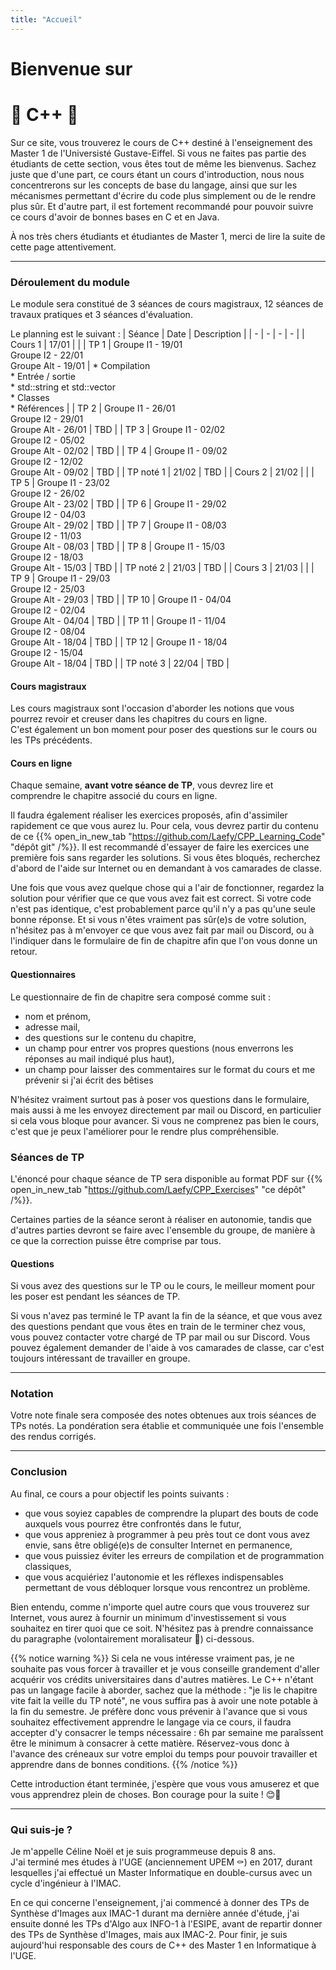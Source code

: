 ```yaml
---
title: "Accueil"
---
```


# Bienvenue sur
# 🎄 C++ 🎄

Sur ce site, vous trouverez le cours de C++ destiné à l'enseignement des Master 1 de l'Universisté Gustave-Eiffel. Si vous ne faites pas partie des étudiants de cette section, vous êtes tout de même les bienvenus. Sachez juste que d'une part, ce cours étant un cours d'introduction, nous nous concentrerons sur les concepts de base du langage, ainsi que sur les mécanismes permettant d'écrire du code plus simplement ou de le rendre plus sûr. Et d'autre part, il est fortement recommandé pour pouvoir suivre ce cours d'avoir de bonnes bases en C et en Java.

À nos très chers étudiants et étudiantes de Master 1, merci de lire la suite de cette page attentivement.

---

### Déroulement du module

Le module sera constitué de 3 séances de cours magistraux, 12 séances de travaux pratiques et 3 séances d'évaluation.

Le planning est le suivant :
| Séance | Date | Description |
| - | - | - | - |
| Cours 1 | 17/01 | |
| TP 1 | Groupe I1 - 19/01<br/>Groupe I2 - 22/01<br/>Groupe Alt - 19/01 | * Compilation<br/>* Entrée / sortie<br/>* std::string et std::vector<br/>* Classes<br/>* Références |
| TP 2 | Groupe I1 - 26/01<br/>Groupe I2 - 29/01<br/>Groupe Alt - 26/01 | TBD |
| TP 3 | Groupe I1 - 02/02<br/>Groupe I2 - 05/02<br/>Groupe Alt - 02/02 | TBD |
| TP 4 | Groupe I1 - 09/02<br/>Groupe I2 - 12/02<br/>Groupe Alt - 09/02 | TBD |
| TP noté 1 | 21/02 | TBD |
| Cours 2 | 21/02 | |
| TP 5 | Groupe I1 - 23/02<br/>Groupe I2 - 26/02<br/>Groupe Alt - 23/02 | TBD |
| TP 6 | Groupe I1 - 29/02<br/>Groupe I2 - 04/03<br/>Groupe Alt - 29/02 | TBD |
| TP 7 | Groupe I1 - 08/03<br/>Groupe I2 - 11/03<br/>Groupe Alt - 08/03 | TBD |
| TP 8 | Groupe I1 - 15/03<br/>Groupe I2 - 18/03<br/>Groupe Alt - 15/03 | TBD |
| TP noté 2 | 21/03 | TBD |
| Cours 3 | 21/03 | |
| TP 9 | Groupe I1 - 29/03<br/>Groupe I2 - 25/03<br/>Groupe Alt - 29/03 | TBD |
| TP 10 | Groupe I1 - 04/04<br/>Groupe I2 - 02/04<br/>Groupe Alt - 04/04 | TBD |
| TP 11 | Groupe I1 - 11/04<br/>Groupe I2 - 08/04<br/>Groupe Alt - 18/04 | TBD |
| TP 12 | Groupe I1 - 18/04<br/>Groupe I2 - 15/04<br/>Groupe Alt - 18/04 | TBD |
| TP noté 3 | 22/04 | TBD |

#### Cours magistraux

Les cours magistraux sont l'occasion d'aborder les notions que vous pourrez revoir et creuser dans les chapitres du cours en ligne.  
C'est également un bon moment pour poser des questions sur le cours ou les TPs précédents.

#### Cours en ligne

Chaque semaine, **avant votre séance de TP**, vous devrez lire et comprendre le chapitre associé du cours en ligne.

Il faudra également réaliser les exercices proposés, afin d'assimiler rapidement ce que vous aurez lu. Pour cela, vous devrez partir du contenu de ce {{% open_in_new_tab "https://github.com/Laefy/CPP_Learning_Code" "dépôt git" /%}}.
Il est recommandé d'essayer de faire les exercices une première fois sans regarder les solutions.
Si vous êtes bloqués, recherchez d'abord de l'aide sur Internet ou en demandant à vos camarades de classe.

Une fois que vous avez quelque chose qui a l'air de fonctionner, regardez la solution pour vérifier que ce que vous avez fait est correct.
Si votre code n'est pas identique, c'est probablement parce qu'il n'y a pas qu'une seule bonne réponse.
Et si vous n'êtes vraiment pas sûr(e)s de votre solution, n'hésitez pas à m'envoyer ce que vous avez fait par mail ou Discord, ou à l'indiquer dans le formulaire de fin de chapitre afin que l'on vous donne un retour.

#### Questionnaires

Le questionnaire de fin de chapitre sera composé comme suit :
- nom et prénom,
- adresse mail,
- des questions sur le contenu du chapitre,
- un champ pour entrer vos propres questions (nous enverrons les réponses au mail indiqué plus haut),
- un champ pour laisser des commentaires sur le format du cours et me prévenir si j'ai écrit des bêtises

N'hésitez vraiment surtout pas à poser vos questions dans le formulaire, mais aussi à me les envoyez directement par mail ou Discord, en particulier si cela vous bloque pour avancer.
Si vous ne comprenez pas bien le cours, c'est que je peux l'améliorer pour le rendre plus compréhensible.

### Séances de TP

L'énoncé pour chaque séance de TP sera disponible au format PDF sur {{% open_in_new_tab "https://github.com/Laefy/CPP_Exercises" "ce dépôt" /%}}.

Certaines parties de la séance seront à réaliser en autonomie, tandis que d'autres parties devront se faire avec l'ensemble du groupe, de manière à ce que la correction puisse être comprise par tous. 

#### Questions

Si vous avez des questions sur le TP ou le cours, le meilleur moment pour les poser est pendant les séances de TP.

Si vous n'avez pas terminé le TP avant la fin de la séance, et que vous avez des questions pendant que vous êtes en train de le terminer chez vous, vous pouvez contacter votre chargé de TP par mail ou sur Discord. Vous pouvez également demander de l'aide à vos camarades de classe, car c'est toujours intéressant de travailler en groupe.

---

### Notation

Votre note finale sera composée des notes obtenues aux trois séances de TPs notés.
La pondération sera établie et communiquée une fois l'ensemble des rendus corrigés.

---

### Conclusion

Au final, ce cours a pour objectif les points suivants :
- que vous soyiez capables de comprendre la plupart des bouts de code auxquels vous pourrez être confrontés dans le futur,
- que vous appreniez à programmer à peu près tout ce dont vous avez envie, sans être obligé(e)s de consulter Internet en permanence,
- que vous puissiez éviter les erreurs de compilation et de programmation classiques,
- que vous acquiériez l'autonomie et les réflexes indispensables permettant de vous débloquer lorsque vous rencontrez un problème.

Bien entendu, comme n'importe quel autre cours que vous trouverez sur Internet, vous aurez à fournir un minimum d'investissement si vous souhaitez en tirer quoi que ce soit.
N'hésitez pas à prendre connaissance du paragraphe (volontairement moralisateur 💩) ci-dessous.

{{% notice warning %}}
Si cela ne vous intéresse vraiment pas, je ne souhaite pas vous forcer à travailler et je vous conseille grandement d'aller acquérir vos crédits universitaires dans d'autres matières.
Le C++ n'étant pas un langage facile à aborder, sachez que la méthode : "je lis le chapitre vite fait la veille du TP noté", ne vous suffira pas à avoir une note potable à la fin du semestre.
Je préfère donc vous prévenir à l'avance que si vous souhaitez effectivement apprendre le langage via ce cours, il faudra accepter d'y consacrer le temps nécessaire : 6h par semaine me paraîssent être le minimum à consacrer à cette matière.
Réservez-vous donc à l'avance des créneaux sur votre emploi du temps pour pouvoir travailler et apprendre dans de bonnes conditions.
{{% /notice %}}

Cette introduction étant terminée, j'espère que vous vous amuserez et que vous apprendrez plein de choses. Bon courage pour la suite ! 😊🎉

---

### Qui suis-je ?

Je m'appelle Céline Noël et je suis programmeuse depuis 8 ans.  
J'ai terminé mes études à l'UGE (anciennement UPEM ⚰️) en 2017, durant lesquelles j'ai effectué un Master Informatique en double-cursus avec un cycle d'ingénieur à l'IMAC.

En ce qui concerne l'enseignement, j'ai commencé à donner des TPs de Synthèse d'Images aux IMAC-1 durant ma dernière année d'étude, j'ai ensuite donné les TPs d'Algo aux INFO-1 à l'ESIPE, avant de repartir donner des TPs de Synthèse d'Images, mais aux IMAC-2. Pour finir, je suis aujourd'hui responsable des cours de C++ des Master 1 en Informatique à l'UGE.
